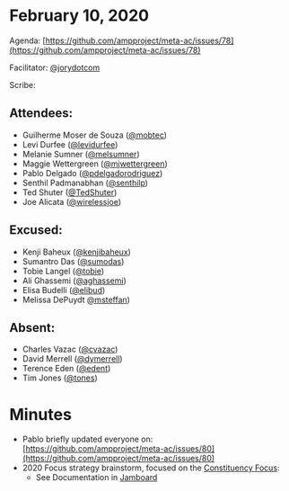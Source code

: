 # **February 10, 2020**

Agenda: [https://github.com/ampproject/meta-ac/issues/78](https://github.com/ampproject/meta-ac/issues/78)

Facilitator: [@jorydotcom][jorydotcom]

Scribe: 


## **Attendees:**

*   Guilherme Moser de Souza ([@mobtec][mobtec])
*   Levi Durfee ([@levidurfee][levidurfee])
*   Melanie Sumner ([@melsumner][melsumner])
*   Maggie Wettergreen ([@mjwettergreen][mjwettergreen])
*   Pablo Delgado ([@pdelgadorodriguez][pdelgadorodriguez])
*   Senthil Padmanabhan ([@senthilp][senthilp])
*   Ted Shuter ([@TedShuter][TedShuter])
*   Joe Alicata ([@wirelessjoe][wirelessjoe])

## **Excused:**

*   Kenji Baheux ([@kenjibaheux][kenjibaheux])
*   Sumantro Das ([@sumodas][sumodas])
*   Tobie Langel ([@tobie][tobie])
*   Ali Ghassemi ([@aghassemi][aghassemi])
*   Elisa Budelli ([@elibud][elibud])
*   Melissa DePuydt [@msteffan][msteffan])

## **Absent:**

*   Charles Vazac ([@cvazac][cvazac])
*   David Merrell ([@dymerrell][dymerrell])
*   Terence Eden ([@edent][edent])
*   Tim Jones ([@tones][tones])

# **Minutes**

*   Pablo briefly updated everyone on: [https://github.com/ampproject/meta-ac/issues/80](https://github.com/ampproject/meta-ac/issues/80)
*   2020 Focus strategy brainstorm, focused on the [Constituency Focus](https://github.com/ampproject/meta-ac/issues/64):
    *   See Documentation in [Jamboard](https://jamboard.google.com/d/1b4scLHZtbWBbYm7Kc-xDYJaYX9iumRDWUMZkjYb7nZ4/viewer)

[tobie]: https://github.com/tobie
[wirelessjoe]: https://github.com/wirelessjoe
[cvazac]: https://github.com/cvazac
[mobtec]: https://github.com/mobtec
[levidurfee]: https://github.com/levidurfee
[sumodas]: https://github.com/sumodas
[edent]: https://github.com/edent
[senthilp]: https://github.com/senthilp
[tones]: https://github.com/tones
[kenjibaheux]: https://github.com/kenjibaheux
[elibud]: https://github.com/elibud
[pdelgadorodriguez]: https://github.com/pdelgadorodriguez
[dymerrell]: https://github.com/dymerrell
[mjwettergreen]: https://github.com/mjwettergreen
[melsumner]: https://github.com/melsumner
[msteffan]: https://github.com/msteffan
[TedShuter]: https://github.com/TedShuter
[aghassemi]: https://github.com/aghassemi
[jorydotcom]: https://github.com/jorydotcom